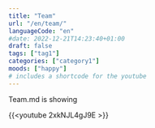 ```yaml
---
title: "Team"
url: "/en/team/"
languageCode: "en"
#date: 2022-12-21T14:23:40+01:00
draft: false
tags: ["tag1"]
categories: ["category1"] 
moods: ["happy"]
# includes a shortcode for the youtube
---
```


Team.md is showing 

{{<youtube 2xkNJL4gJ9E >}}